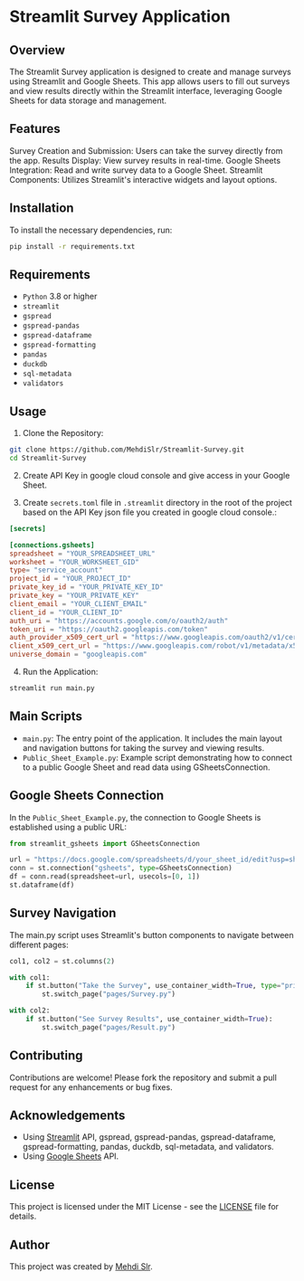 # Streamlit Survey Application

## Overview

The Streamlit Survey application is designed to create and manage surveys using Streamlit and Google Sheets. This app allows users to fill out surveys and view results directly within the Streamlit interface, leveraging Google Sheets for data storage and management.

## Features

Survey Creation and Submission: Users can take the survey directly from the app.
Results Display: View survey results in real-time.
Google Sheets Integration: Read and write survey data to a Google Sheet.
Streamlit Components: Utilizes Streamlit's interactive widgets and layout options.

## Installation

To install the necessary dependencies, run:

```bash
pip install -r requirements.txt
```

## Requirements

- `Python` 3.8 or higher
- `streamlit`
- `gspread`
- `gspread-pandas`
- `gspread-dataframe`
- `gspread-formatting`
- `pandas`
- `duckdb`
- `sql-metadata`
- `validators`

## Usage

1. Clone the Repository:

```bash
git clone https://github.com/MehdiSlr/Streamlit-Survey.git
cd Streamlit-Survey
```

2. Create API Key in google cloud console and give access in your Google Sheet.

3. Create `secrets.toml` file in `.streamlit` directory in the root of the project based on the API Key json file you created in google cloud console.:

```toml
[secrets]

[connections.gsheets]
spreadsheet = "YOUR_SPREADSHEET_URL"
worksheet = "YOUR_WORKSHEET_GID"
type= "service_account"
project_id = "YOUR_PROJECT_ID"
private_key_id = "YOUR_PRIVATE_KEY_ID"
private_key = "YOUR_PRIVATE_KEY"
client_email = "YOUR_CLIENT_EMAIL"
client_id = "YOUR_CLIENT_ID"
auth_uri = "https://accounts.google.com/o/oauth2/auth"
token_uri = "https://oauth2.googleapis.com/token"
auth_provider_x509_cert_url = "https://www.googleapis.com/oauth2/v1/certs"
client_x509_cert_url = "https://www.googleapis.com/robot/v1/metadata/x509/streamlit-gsheets%40api-class-423418.iam.gserviceaccount.com"
universe_domain = "googleapis.com"
```

4. Run the Application:

```bash
streamlit run main.py
```

## Main Scripts

- `main.py`: The entry point of the application. It includes the main layout and navigation buttons for taking the survey and viewing results.
- `Public_Sheet_Example.py`: Example script demonstrating how to connect to a public Google Sheet and read data using GSheetsConnection.

## Google Sheets Connection

In the `Public_Sheet_Example.py`, the connection to Google Sheets is established using a public URL:

```python
from streamlit_gsheets import GSheetsConnection

url = "https://docs.google.com/spreadsheets/d/your_sheet_id/edit?usp=sharing"
conn = st.connection("gsheets", type=GSheetsConnection)
df = conn.read(spreadsheet=url, usecols=[0, 1])
st.dataframe(df)
```

## Survey Navigation

The main.py script uses Streamlit's button components to navigate between different pages:

```python
col1, col2 = st.columns(2)

with col1:
    if st.button("Take the Survey", use_container_width=True, type="primary"):
        st.switch_page("pages/Survey.py")

with col2:
    if st.button("See Survey Results", use_container_width=True):
        st.switch_page("pages/Result.py")
```

## Contributing

Contributions are welcome! Please fork the repository and submit a pull request for any enhancements or bug fixes.

## Acknowledgements

- Using [Streamlit](https://streamlit.io) API, gspread, gspread-pandas, gspread-dataframe, gspread-formatting, pandas, duckdb, sql-metadata, and validators.
- Using [Google Sheets](https://docs.google.com/spreadsheets/) API.

## License

This project is licensed under the MIT License - see the [LICENSE](LICENSE) file for details.

## Author

This project was created by [Mehdi Slr](https://github.com/MehdiSlr).